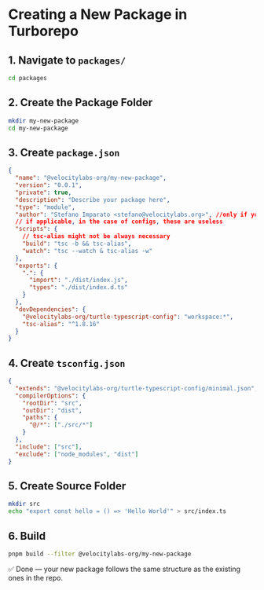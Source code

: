 # Creating a New Package in Turborepo

## 1. Navigate to `packages/`
```bash
cd packages
```

## 2. Create the Package Folder
```bash
mkdir my-new-package
cd my-new-package
```

## 3. Create `package.json`
```json
{
  "name": "@velocitylabs-org/my-new-package",
  "version": "0.0.1",
  "private": true,
  "description": "Describe your package here",
  "type": "module",
  "author": "Stefano Imparato <stefano@velocitylabs.org>", //only if you're me
  // if applicable, in the case of configs, these are useless
  "scripts": {
    // tsc-alias might not be always necessary
    "build": "tsc -b && tsc-alias",
    "watch": "tsc --watch & tsc-alias -w"
  },
  "exports": {
    ".": {
      "import": "./dist/index.js",
      "types": "./dist/index.d.ts"
    }
  },
  "devDependencies": {
    "@velocitylabs-org/turtle-typescript-config": "workspace:*",
    "tsc-alias": "^1.8.16"
  }
}
```

## 4. Create `tsconfig.json`
```json
{
  "extends": "@velocitylabs-org/turtle-typescript-config/minimal.json",
  "compilerOptions": {
    "rootDir": "src",
    "outDir": "dist",
    "paths": {
      "@/*": ["./src/*"]
    }
  },
  "include": ["src"],
  "exclude": ["node_modules", "dist"]
}
```

## 5. Create Source Folder
```bash
mkdir src
echo "export const hello = () => 'Hello World'" > src/index.ts
```

## 6. Build
```bash
pnpm build --filter @velocitylabs-org/my-new-package
```

✅ Done — your new package follows the same structure as the existing ones in the repo.
